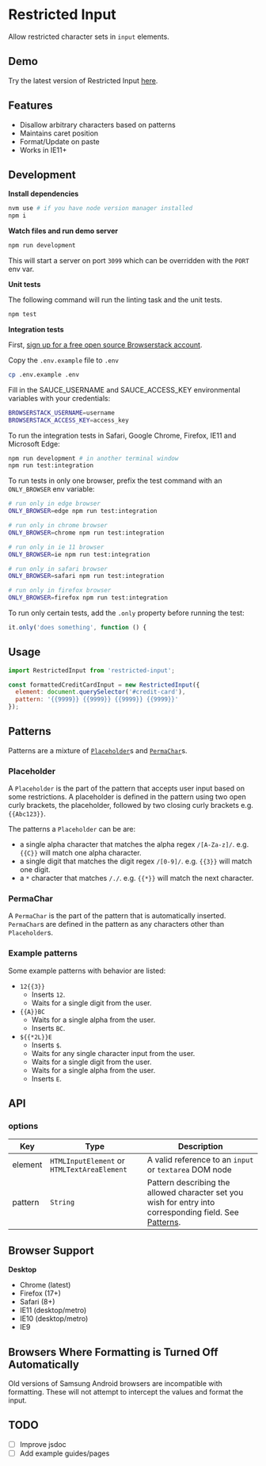 Restricted Input
================

Allow restricted character sets in `input` elements.

## Demo

Try the latest version of Restricted Input [here](https://braintree.github.io/restricted-input/).

## Features

- Disallow arbitrary characters based on patterns
- Maintains caret position
- Format/Update on paste
- Works in IE11+

## Development

**Install dependencies**

```bash
nvm use # if you have node version manager installed
npm i
```

**Watch files and run demo server**

```bash
npm run development
```

This will start a server on port `3099` which can be overridden with the `PORT` env var.

**Unit tests**

The following command will run the linting task and the unit tests.

```sh
npm test
```

**Integration tests**

First, [sign up for a free open source Browserstack account](https://www.browserstack.com/open-source?ref=pricing).

Copy the `.env.example` file to `.env`

```sh
cp .env.example .env
```

Fill in the SAUCE_USERNAME and SAUCE_ACCESS_KEY environmental variables with your credentials:

```sh
BROWSERSTACK_USERNAME=username
BROWSERSTACK_ACCESS_KEY=access_key
```

To run the integration tests in Safari, Google Chrome, Firefox, IE11 and Microsoft Edge:

```sh
npm run development # in another terminal window
npm run test:integration
```

To run tests in only one browser, prefix the test command with an `ONLY_BROWSER` env variable:

```sh
# run only in edge browser
ONLY_BROWSER=edge npm run test:integration

# run only in chrome browser
ONLY_BROWSER=chrome npm run test:integration

# run only in ie 11 browser
ONLY_BROWSER=ie npm run test:integration

# run only in safari browser
ONLY_BROWSER=safari npm run test:integration

# run only in firefox browser
ONLY_BROWSER=firefox npm run test:integration
```


To run only certain tests, add the `.only` property before running the test:

```js
it.only('does something', function () {
```

## Usage

```javascript
import RestrictedInput from 'restricted-input';

const formattedCreditCardInput = new RestrictedInput({
  element: document.querySelector('#credit-card'),
  pattern: '{{9999}} {{9999}} {{9999}} {{9999}}'
});
```

## Patterns

Patterns are a mixture of [`Placeholder`](#placeholder)s and [`PermaChar`](#permachar)s.

### Placeholder

A `Placeholder` is the part of the pattern that accepts user input based on some restrictions. A placeholder is defined in the pattern using two open curly brackets, the placeholder, followed by two closing curly brackets e.g. `{{Abc123}}`.

The patterns a `Placeholder` can be are:
 - a single alpha character that matches the alpha regex `/[A-Za-z]/`. e.g. `{{C}}` will match one alpha character.
 - a single digit that matches the digit regex `/[0-9]/`. e.g. `{{3}}` will match one digit.
 - a `*` character that matches `/./`. e.g. `{{*}}` will match the next character.

### PermaChar

A `PermaChar` is the part of the pattern that is automatically inserted. `PermaChar`s are defined in the pattern as any characters other than `Placeholder`s.

### Example patterns

Some example patterns with behavior are listed:
 - `12{{3}}`
   - Inserts `12`.
   - Waits for a single digit from the user.
 - `{{A}}BC`
   - Waits for a single alpha from the user.
   - Inserts `BC`.
 - `${{*2L}}E`
   - Inserts `$`.
   - Waits for any single character input from the user.
   - Waits for a single digit from the user.
   - Waits for a single alpha from the user.
   - Inserts `E`.

## API

### options

| Key | Type | Description |
| --- | ---- | ----------- |
| element | `HTMLInputElement` or `HTMLTextAreaElement` | A valid reference to an `input` or `textarea` DOM node |
| pattern | `String` | Pattern describing the allowed character set you wish for entry into corresponding field. See [Patterns](#patterns).|

## Browser Support

**Desktop**

- Chrome (latest)
- Firefox (17+)
- Safari (8+)
- IE11 (desktop/metro)
- IE10 (desktop/metro)
- IE9

## Browsers Where Formatting is Turned Off Automatically

Old versions of Samsung Android browsers are incompatible with formatting. These will not attempt to intercept the values and format the input.

## TODO

- [ ] Improve jsdoc
- [ ] Add example guides/pages
